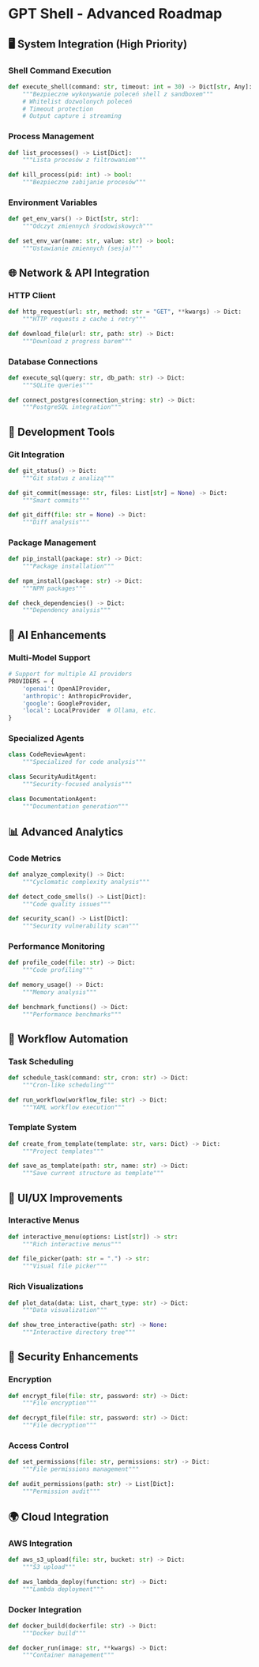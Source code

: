# GPT Shell - Advanced Roadmap

## 🖥️ System Integration (High Priority)

### Shell Command Execution
```python
def execute_shell(command: str, timeout: int = 30) -> Dict[str, Any]:
    """Bezpieczne wykonywanie poleceń shell z sandboxem"""
    # Whitelist dozwolonych poleceń
    # Timeout protection
    # Output capture i streaming
```

### Process Management
```python
def list_processes() -> List[Dict]:
    """Lista procesów z filtrowaniem"""
    
def kill_process(pid: int) -> bool:
    """Bezpieczne zabijanie procesów"""
```

### Environment Variables
```python
def get_env_vars() -> Dict[str, str]:
    """Odczyt zmiennych środowiskowych"""
    
def set_env_var(name: str, value: str) -> bool:
    """Ustawianie zmiennych (sesja)"""
```

## 🌐 Network & API Integration

### HTTP Client
```python
def http_request(url: str, method: str = "GET", **kwargs) -> Dict:
    """HTTP requests z cache i retry"""
    
def download_file(url: str, path: str) -> Dict:
    """Download z progress barem"""
```

### Database Connections
```python
def execute_sql(query: str, db_path: str) -> Dict:
    """SQLite queries"""
    
def connect_postgres(connection_string: str) -> Dict:
    """PostgreSQL integration"""
```

## 🔧 Development Tools

### Git Integration
```python
def git_status() -> Dict:
    """Git status z analizą"""
    
def git_commit(message: str, files: List[str] = None) -> Dict:
    """Smart commits"""
    
def git_diff(file: str = None) -> Dict:
    """Diff analysis"""
```

### Package Management
```python
def pip_install(package: str) -> Dict:
    """Package installation"""
    
def npm_install(package: str) -> Dict:
    """NPM packages"""
    
def check_dependencies() -> Dict:
    """Dependency analysis"""
```

## 🤖 AI Enhancements

### Multi-Model Support
```python
# Support for multiple AI providers
PROVIDERS = {
    'openai': OpenAIProvider,
    'anthropic': AnthropicProvider,
    'google': GoogleProvider,
    'local': LocalProvider  # Ollama, etc.
}
```

### Specialized Agents
```python
class CodeReviewAgent:
    """Specialized for code analysis"""
    
class SecurityAuditAgent:
    """Security-focused analysis"""
    
class DocumentationAgent:
    """Documentation generation"""
```

## 📊 Advanced Analytics

### Code Metrics
```python
def analyze_complexity() -> Dict:
    """Cyclomatic complexity analysis"""
    
def detect_code_smells() -> List[Dict]:
    """Code quality issues"""
    
def security_scan() -> List[Dict]:
    """Security vulnerability scan"""
```

### Performance Monitoring
```python
def profile_code(file: str) -> Dict:
    """Code profiling"""
    
def memory_usage() -> Dict:
    """Memory analysis"""
    
def benchmark_functions() -> Dict:
    """Performance benchmarks"""
```

## 🔄 Workflow Automation

### Task Scheduling
```python
def schedule_task(command: str, cron: str) -> Dict:
    """Cron-like scheduling"""
    
def run_workflow(workflow_file: str) -> Dict:
    """YAML workflow execution"""
```

### Template System
```python
def create_from_template(template: str, vars: Dict) -> Dict:
    """Project templates"""
    
def save_as_template(path: str, name: str) -> Dict:
    """Save current structure as template"""
```

## 🎨 UI/UX Improvements

### Interactive Menus
```python
def interactive_menu(options: List[str]) -> str:
    """Rich interactive menus"""
    
def file_picker(path: str = ".") -> str:
    """Visual file picker"""
```

### Rich Visualizations
```python
def plot_data(data: List, chart_type: str) -> Dict:
    """Data visualization"""
    
def show_tree_interactive(path: str) -> None:
    """Interactive directory tree"""
```

## 🔐 Security Enhancements

### Encryption
```python
def encrypt_file(file: str, password: str) -> Dict:
    """File encryption"""
    
def decrypt_file(file: str, password: str) -> Dict:
    """File decryption"""
```

### Access Control
```python
def set_permissions(file: str, permissions: str) -> Dict:
    """File permissions management"""
    
def audit_permissions(path: str) -> List[Dict]:
    """Permission audit"""
```

## 🌍 Cloud Integration

### AWS Integration
```python
def aws_s3_upload(file: str, bucket: str) -> Dict:
    """S3 upload"""
    
def aws_lambda_deploy(function: str) -> Dict:
    """Lambda deployment"""
```

### Docker Integration
```python
def docker_build(dockerfile: str) -> Dict:
    """Docker build"""
    
def docker_run(image: str, **kwargs) -> Dict:
    """Container management"""
```

